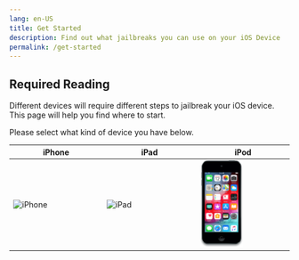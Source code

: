 ```yaml
---
lang: en-US
title: Get Started
description: Find out what jailbreaks you can use on your iOS Device
permalink: /get-started
---
```


## Required Reading

Different devices will require different steps to jailbreak your iOS device. This page will help you find where to start.

Please select what kind of device you have below.

<table>
  <colgroup><col width="33%"><col width="33%"><col width="33%"></colgroup>
  <thead>
    <tr>
      <th>iPhone</th>
      <th>iPad</th>
      <th>iPod</th>
    </tr>
  </thead>
  <tbody>
    <tr>
      <td><router-link to="/get-started/select-iphone"><img src="/assets/images/iphone14,6.png" alt="iPhone" style="width: 50%;"></router-link></td>
      <td><router-link to="/get-started/select-ipad"><img src="/assets/images/iPad13,16.png" alt="iPad" style="width: 70%;"></router-link></td>
      <td><router-link to="/get-started/select-ipod"><img src="/assets/images/iPod9,1.png" alt="iPod" style="width: 50%;"></router-link></td>
    </tr>
  </tbody>
</table>
